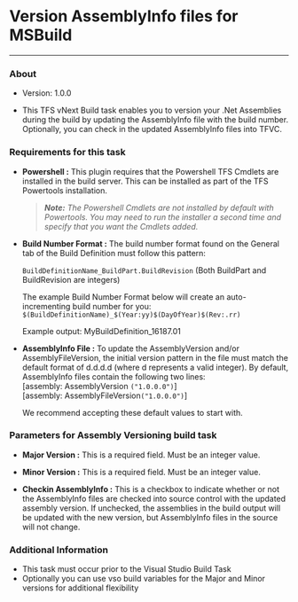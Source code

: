 Version AssemblyInfo files for MSBuild
====

* * *
### About

- Version: 1.0.0

- This TFS vNext Build task enables you to version your .Net Assemblies during the build by updating the AssemblyInfo file with the build number.  Optionally, you can check in the updated AssemblyInfo files into TFVC.



### Requirements for this task
- **Powershell :** This plugin requires that the Powershell TFS Cmdlets are installed in the build server.  This can be installed as part of the TFS Powertools installation.

	>***Note:** The Powershell Cmdlets are not installed by default with Powertools.  You may need to run the installer a second time and specify that you want the Cmdlets added.*

- **Build Number Format :**  The build number format found on the General tab of the Build Definition must follow this pattern: <br />

	`BuildDefinitionName_BuildPart.BuildRevision` (Both BuildPart and BuildRevision are integers) <br />

	The example Build Number Format below will create an auto-incrementing build number for you: <br />
`$(BuildDefinitionName)_$(Year:yy)$(DayOfYear)$(Rev:.rr)`

	Example output:  MyBuildDefinition_16187.01
    

- **AssemblyInfo File :**  To update the AssemblyVersion and/or AssemblyFileVersion, the initial version pattern in the file must match the default format of d.d.d.d (where d represents a valid integer).  By default, AssemblyInfo files contain the following two lines:<br />
[assembly: AssemblyVersion `("1.0.0.0")`]<br />
[assembly: AssemblyFileVersion`("1.0.0.0")`]

	We recommend accepting these default values to start with.

### Parameters for Assembly Versioning build task
- **Major Version :**  This is a required field.  Must be an integer value.

- **Minor Version :**  This is a required field.  Must be an integer value.

- **Checkin AssemblyInfo :**  This is a checkbox to indicate whether or not the AssemblyInfo files are checked into source control with the updated assembly version.  If unchecked, the assemblies in the build output will be updated with the new version, but AssemblyInfo files in the source will not change.


### Additional Information
- This task must occur prior to the Visual Studio Build Task
- Optionally you can use vso build variables for the Major and Minor versions for additional flexibility



